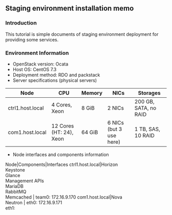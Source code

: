 ## Staging environment installation memo

### Introduction
This tutorial is simple documents of staging environment deployment for providing some services.

### Environment Information

* OpenStack version: Ocata
* Host OS: CentOS 7.3
* Deployment method: RDO and packstack
* Server specifications (physical servers)

Node | CPU | Memory | NICs | Storages
-----|-----|--------|------|---------
ctrl1.host.local| 4 Cores, Xeon | 8 GiB | 2 NICs | 200 GB, SATA, no RAID
com1.host.local | 12 Cores (HT: 24), Xeon | 64 GiB |6 NICs (but 3 use here) | 1 TB, SAS, 10 RAID 

* Node interfaces and components information

Node|Components|Interfaces
ctrl1.host.local|Horizon<br/>Keystone<br/>Glance<br/>Management APIs<br/>MariaDB<br/>RabbitMQ<br/>Memcached | team0: 172.16.9.170
com1.host.local|Nova<br/>Neutron | eth0: 172.16.9.171<br/>eth1:

